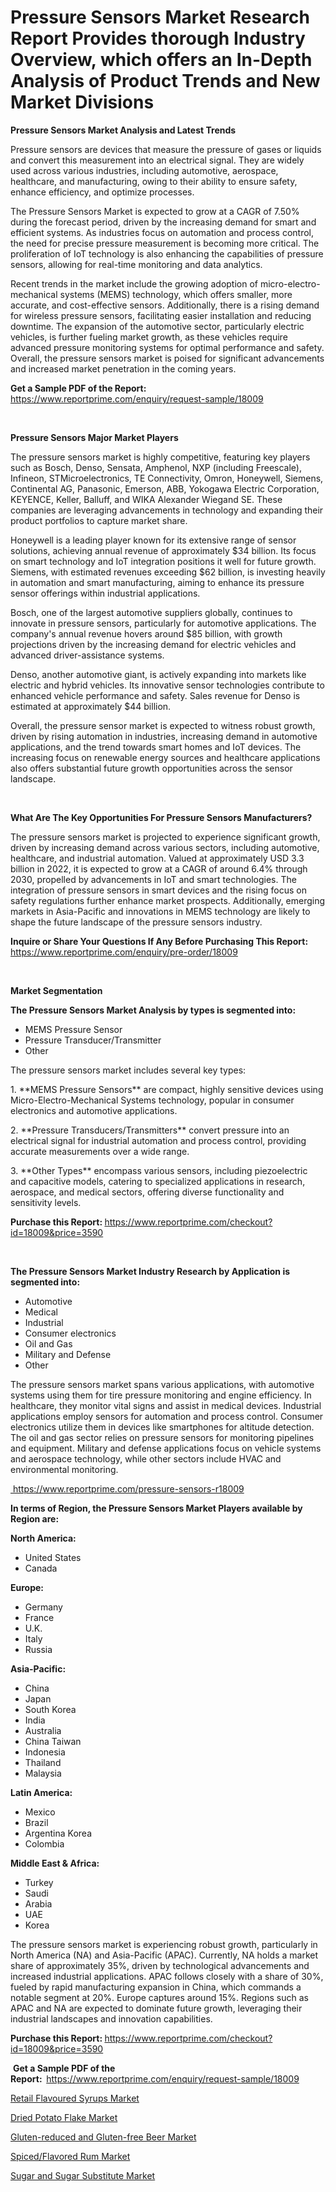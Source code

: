 <p><h1>Pressure Sensors Market Research Report Provides thorough Industry Overview, which offers an In-Depth Analysis of Product Trends and New Market Divisions</h1></p><p><strong>Pressure Sensors Market Analysis and Latest Trends</strong></p>
<p><p>Pressure sensors are devices that measure the pressure of gases or liquids and convert this measurement into an electrical signal. They are widely used across various industries, including automotive, aerospace, healthcare, and manufacturing, owing to their ability to ensure safety, enhance efficiency, and optimize processes.</p><p>The Pressure Sensors Market is expected to grow at a CAGR of 7.50% during the forecast period, driven by the increasing demand for smart and efficient systems. As industries focus on automation and process control, the need for precise pressure measurement is becoming more critical. The proliferation of IoT technology is also enhancing the capabilities of pressure sensors, allowing for real-time monitoring and data analytics.</p><p>Recent trends in the market include the growing adoption of micro-electro-mechanical systems (MEMS) technology, which offers smaller, more accurate, and cost-effective sensors. Additionally, there is a rising demand for wireless pressure sensors, facilitating easier installation and reducing downtime. The expansion of the automotive sector, particularly electric vehicles, is further fueling market growth, as these vehicles require advanced pressure monitoring systems for optimal performance and safety. Overall, the pressure sensors market is poised for significant advancements and increased market penetration in the coming years.</p></p>
<p><strong>Get a Sample PDF of the Report:&nbsp;</strong> <a href="https://www.reportprime.com/enquiry/request-sample/18009?utm_campaign=2955&utm_medium=2&utm_source=Github&utm_content=ia&utm_term=18032025&utm_id=pressure-sensors">https://www.reportprime.com/enquiry/request-sample/18009</a></p>
<p>&nbsp;</p>
<p><strong>Pressure Sensors Major Market Players</strong></p>
<p><p>The pressure sensors market is highly competitive, featuring key players such as Bosch, Denso, Sensata, Amphenol, NXP (including Freescale), Infineon, STMicroelectronics, TE Connectivity, Omron, Honeywell, Siemens, Continental AG, Panasonic, Emerson, ABB, Yokogawa Electric Corporation, KEYENCE, Keller, Balluff, and WIKA Alexander Wiegand SE. These companies are leveraging advancements in technology and expanding their product portfolios to capture market share.</p><p>Honeywell is a leading player known for its extensive range of sensor solutions, achieving annual revenue of approximately $34 billion. Its focus on smart technology and IoT integration positions it well for future growth. Siemens, with estimated revenues exceeding $62 billion, is investing heavily in automation and smart manufacturing, aiming to enhance its pressure sensor offerings within industrial applications.</p><p>Bosch, one of the largest automotive suppliers globally, continues to innovate in pressure sensors, particularly for automotive applications. The company's annual revenue hovers around $85 billion, with growth projections driven by the increasing demand for electric vehicles and advanced driver-assistance systems.</p><p>Denso, another automotive giant, is actively expanding into markets like electric and hybrid vehicles. Its innovative sensor technologies contribute to enhanced vehicle performance and safety. Sales revenue for Denso is estimated at approximately $44 billion.</p><p>Overall, the pressure sensor market is expected to witness robust growth, driven by rising automation in industries, increasing demand in automotive applications, and the trend towards smart homes and IoT devices. The increasing focus on renewable energy sources and healthcare applications also offers substantial future growth opportunities across the sensor landscape.</p></p>
<p>&nbsp;</p>
<p><strong>What Are The Key Opportunities For Pressure Sensors Manufacturers?</strong></p>
<p><p>The pressure sensors market is projected to experience significant growth, driven by increasing demand across various sectors, including automotive, healthcare, and industrial automation. Valued at approximately USD 3.3 billion in 2022, it is expected to grow at a CAGR of around 6.4% through 2030, propelled by advancements in IoT and smart technologies. The integration of pressure sensors in smart devices and the rising focus on safety regulations further enhance market prospects. Additionally, emerging markets in Asia-Pacific and innovations in MEMS technology are likely to shape the future landscape of the pressure sensors industry.</p></p>
<p><strong>Inquire or Share Your Questions If Any Before Purchasing This Report:</strong> <a href="https://www.reportprime.com/enquiry/pre-order/18009?utm_campaign=2955&utm_medium=2&utm_source=Github&utm_content=ia&utm_term=18032025&utm_id=pressure-sensors">https://www.reportprime.com/enquiry/pre-order/18009</a></p>
<p>&nbsp;</p>
<p><strong>Market Segmentation</strong></p>
<p><strong>The Pressure Sensors Market Analysis by types is segmented into:</strong></p>
<p><ul><li>MEMS Pressure Sensor</li><li>Pressure Transducer/Transmitter</li><li>Other</li></ul></p>
<p><p>The pressure sensors market includes several key types: </p><p>1. **MEMS Pressure Sensors** are compact, highly sensitive devices using Micro-Electro-Mechanical Systems technology, popular in consumer electronics and automotive applications. </p><p>2. **Pressure Transducers/Transmitters** convert pressure into an electrical signal for industrial automation and process control, providing accurate measurements over a wide range. </p><p>3. **Other Types** encompass various sensors, including piezoelectric and capacitive models, catering to specialized applications in research, aerospace, and medical sectors, offering diverse functionality and sensitivity levels.</p></p>
<p><strong>Purchase this Report:&nbsp;</strong><a href="https://www.reportprime.com/checkout?id=18009&price=3590&utm_campaign=2955&utm_medium=2&utm_source=Github&utm_content=ia&utm_term=18032025&utm_id=pressure-sensors">https://www.reportprime.com/checkout?id=18009&price=3590</a></p>
<p>&nbsp;</p>
<p><strong>The Pressure Sensors Market Industry Research by Application is segmented into:</strong></p>
<p><ul><li>Automotive</li><li>Medical</li><li>Industrial</li><li>Consumer electronics</li><li>Oil and Gas</li><li>Military and Defense</li><li>Other</li></ul></p>
<p><p>The pressure sensors market spans various applications, with automotive systems using them for tire pressure monitoring and engine efficiency. In healthcare, they monitor vital signs and assist in medical devices. Industrial applications employ sensors for automation and process control. Consumer electronics utilize them in devices like smartphones for altitude detection. The oil and gas sector relies on pressure sensors for monitoring pipelines and equipment. Military and defense applications focus on vehicle systems and aerospace technology, while other sectors include HVAC and environmental monitoring.</p></p>
<p><a href="https://www.reportprime.com/pressure-sensors-r18009?utm_campaign=2955&utm_medium=2&utm_source=Github&utm_content=ia&utm_term=18032025&utm_id=pressure-sensors">&nbsp;https://www.reportprime.com/pressure-sensors-r18009</a></p>
<p><strong>In terms of Region, the Pressure Sensors Market Players available by Region are:</strong></p>
<p>
    <p> <strong> North America: </strong>
        <ul>
            <li>United States</li>
            <li>Canada</li>
        </ul>
        </p> 
    <p> <strong> Europe: </strong>
        <ul>
            <li>Germany</li>
            <li>France</li>
            <li>U.K.</li>
            <li>Italy</li>
            <li>Russia</li>
        </ul>
        </p> 
    <p> <strong> Asia-Pacific: </strong>
        <ul>
            <li>China</li>
            <li>Japan</li>
            <li>South Korea</li>
            <li>India</li>
            <li>Australia</li>
            <li>China Taiwan</li>
            <li>Indonesia</li>
            <li>Thailand</li>
            <li>Malaysia</li>
        </ul>
        </p> 
    <p> <strong> Latin America: </strong>
        <ul>
            <li>Mexico</li>
            <li>Brazil</li>
            <li>Argentina Korea</li>
            <li>Colombia</li>
        </ul>
        </p> 
    <p> <strong> Middle East & Africa: </strong>
        <ul>
            <li>Turkey</li>
            <li>Saudi</li>
            <li>Arabia</li>
            <li>UAE</li>
            <li>Korea</li>
        </ul>
    </p>
    </p>
<p><p>The pressure sensors market is experiencing robust growth, particularly in North America (NA) and Asia-Pacific (APAC). Currently, NA holds a market share of approximately 35%, driven by technological advancements and increased industrial applications. APAC follows closely with a share of 30%, fueled by rapid manufacturing expansion in China, which commands a notable segment at 20%. Europe captures around 15%. Regions such as APAC and NA are expected to dominate future growth, leveraging their industrial landscapes and innovation capabilities.</p></p>
<p><strong>Purchase this Report: </strong><a href="https://www.reportprime.com/checkout?id=18009&price=3590&utm_campaign=2955&utm_medium=2&utm_source=Github&utm_content=ia&utm_term=18032025&utm_id=pressure-sensors">https://www.reportprime.com/checkout?id=18009&price=3590</a></p>
<p>&nbsp;<strong>Get a Sample PDF of the Report:&nbsp;&nbsp;</strong><a href="https://www.reportprime.com/enquiry/request-sample/18009?utm_campaign=2955&utm_medium=2&utm_source=Github&utm_content=ia&utm_term=18032025&utm_id=pressure-sensors">https://www.reportprime.com/enquiry/request-sample/18009</a></p>
<p><strong></strong></p>
<p><p><a href="https://www.linkedin.com/pulse/retail-flavoured-syrups-market-demand-forecast-46-cagr-vbo8e?utm_campaign=2955&utm_medium=2&utm_source=Github&utm_content=ia&utm_term=18032025&utm_id=pressure-sensors">Retail Flavoured Syrups Market</a></p><p><a href="https://www.linkedin.com/pulse/dried-potato-flake-market-global-trends-forecast-2025-dszme?utm_campaign=2955&utm_medium=2&utm_source=Github&utm_content=ia&utm_term=18032025&utm_id=pressure-sensors">Dried Potato Flake Market</a></p><p><a href="https://www.linkedin.com/pulse/strategic-analysis-gluten-reduced-gluten-free-beer-market-memze?utm_campaign=2955&utm_medium=2&utm_source=Github&utm_content=ia&utm_term=18032025&utm_id=pressure-sensors">Gluten-reduced and Gluten-free Beer Market</a></p><p><a href="https://www.linkedin.com/pulse/thorough-examination-global-spicedflavored-rum-market-3laoe?utm_campaign=2955&utm_medium=2&utm_source=Github&utm_content=ia&utm_term=18032025&utm_id=pressure-sensors">Spiced/Flavored Rum Market</a></p><p><a href="https://www.linkedin.com/pulse/global-overview-sugar-substitute-market-revenue-share-fujle?utm_campaign=2955&utm_medium=2&utm_source=Github&utm_content=ia&utm_term=18032025&utm_id=pressure-sensors">Sugar and Sugar Substitute Market</a></p></p>